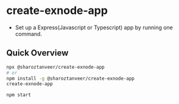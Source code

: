 # create-exnode-app
* Set up a Express(Javascript or Typescript) app by running one command.
## Quick Overview
```sh
npx @sharoztanveer/create-exnode-app
# or
npm install -g @sharoztanveer/create-exnode-app
create-exnode-app

npm start
```
